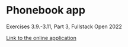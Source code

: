 # Phonebook app

Exercises 3.9.-3.11, Part 3, Fullstack Open 2022

[Link to the online application](https://phonebook-1frn.onrender.com)
